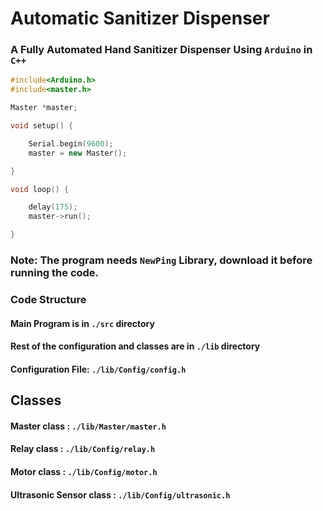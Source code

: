 # Automatic Sanitizer Dispenser
### A Fully Automated Hand Sanitizer Dispenser Using `Arduino` in  `C++`

```C++
#include<Arduino.h>
#include<master.h>

Master *master;

void setup() {

    Serial.begin(9600);
    master = new Master();

}

void loop() {

    delay(175);   
    master->run();  

}
```

### Note: The program needs `NewPing` Library, download it before running the code.

### Code Structure
#### Main Program is in `./src` directory 
#### Rest of the configuration and classes are in `./lib` directory


#### Configuration File: `./lib/Config/config.h`

## Classes

#### Master class :  `./lib/Master/master.h`

#### Relay class :  `./lib/Config/relay.h`
#### Motor class :  `./lib/Config/motor.h`
#### Ultrasonic Sensor class :  `./lib/Config/ultrasonic.h`
